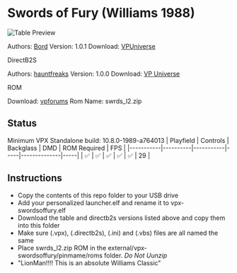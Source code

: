 # Swords of Fury (Williams 1988)

![Table Preview](https://vpuniverse.com/screenshots/monthly_2022_09/sof_dt.jpg.3995f17a98a3874fd5221b553705e647.jpg)

Authors: [Bord](https://vpuniverse.com/profile/9265-bord/)
Version: 1.0.1
Download: [VPUniverse](https://vpuniverse.com/files/file/11517-swords-of-fury-williams-1988/)

DirectB2S

Authors: [hauntfreaks](https://vpuniverse.com/profile/5216-hauntfreaks/)
Version: 1.0.0
Download: [VP Universe](https://vpuniverse.com/files/file/18326-sword-of-fury-williams-1988-b2s/)

ROM

Download: [vpforums](https://www.vpforums.org/index.php?app=downloads&showfile=913)
Rom Name: swrds_l2.zip


## Status 

Minimum VPX Standalone build: 10.8.0-1989-a764013
| Playfield | Controls | Backglass | DMD | ROM Required | FPS | 
|-----------|----------|-----------|-----|--------------|-----|
| :white_check_mark: | :white_check_mark: | :white_check_mark: | :white_check_mark: | :white_check_mark: | 29 |

## Instructions

- Copy the contents of this repo folder to your USB drive
- Add your personalized launcher.elf and rename it to vpx-swordsoffury.elf
- Download the table and directb2s versions listed above and copy them into this folder
- Make sure (.vpx), (.directb2s), (.ini) and (.vbs) files are all named the same
- Place swrds_l2.zip ROM in the external/vpx-swordsoffury/pinmame/roms folder. *Do Not Uunzip*
- "LionMan!!!! This is an absolute Williams Classic"

